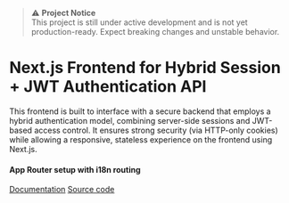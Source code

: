 > ⚠️ **Project Notice**  
> This project is still under active development and is not yet production-ready. Expect breaking changes and unstable behavior.

# Next.js Frontend for Hybrid Session + JWT Authentication API

This frontend is built to interface with a secure backend that employs a hybrid authentication model, combining server-side sessions and JWT-based access control. It ensures strong security (via HTTP-only cookies) while allowing a responsive, stateless experience on the frontend using Next.js.

#### App Router setup with i18n routing
[Documentation](https://next-intl.dev/docs/getting-started/app-router/with-i18n-routing)
[Source code](https://github.com/amannn/next-intl/tree/main/examples/example-app-router)
